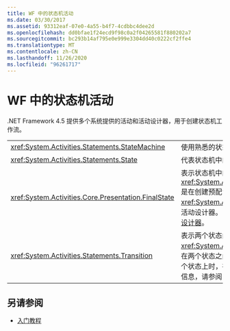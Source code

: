 ```yaml
---
title: WF 中的状态机活动
ms.date: 03/30/2017
ms.assetid: 93312eaf-07e0-4a55-b4f7-4cdbbc4dee2d
ms.openlocfilehash: dd0bfae1f24ecd9f98c0a2f04265581f880202a7
ms.sourcegitcommit: bc293b14af795e0e999e3304dd40c0222cf2ffe4
ms.translationtype: MT
ms.contentlocale: zh-CN
ms.lasthandoff: 11/26/2020
ms.locfileid: "96261717"
---
```

# <a name="state-machine-activities-in-wf"></a>WF 中的状态机活动

.NET Framework 4.5 提供多个系统提供的活动和活动设计器，用于创建状态机工作流。  
  
|||  
|-|-|  
|<xref:System.Activities.Statements.StateMachine>|使用熟悉的状态机范例执行包含的活动。|  
|<xref:System.Activities.Statements.State>|代表状态机中的状态。|  
|<xref:System.Activities.Core.Presentation.FinalState>|表示状态机中的终止状态。 <xref:System.Activities.Core.Presentation.FinalState> 是在创建预配置为终止状态的 <xref:System.Activities.Statements.State> 时所使用的活动设计器。 有关详细信息，请参阅 [FinalState 活动设计器](/visualstudio/workflow-designer/finalstate-activity-designer)。|  
|<xref:System.Activities.Statements.Transition>|表示两个状态间的转换。 没有用于的 **工具箱** 项 <xref:System.Activities.Statements.Transition> ; 通过在两个状态之间拖放线条，或在一个状态悬停在另一个状态上时，在工作流设计器上创建转换。 有关详细信息，请参阅 [转变活动设计器](/visualstudio/workflow-designer/transition-activity-designer)。|  
  
## <a name="see-also"></a>另请参阅

- [入门教程](getting-started-tutorial.md)
